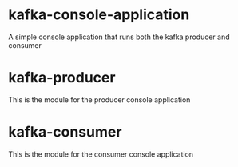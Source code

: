 # kafka-console-application
A simple console application that runs both the kafka producer and consumer 

# kafka-producer
This is the module for the producer console application

# kafka-consumer
This is the module for the consumer console application
